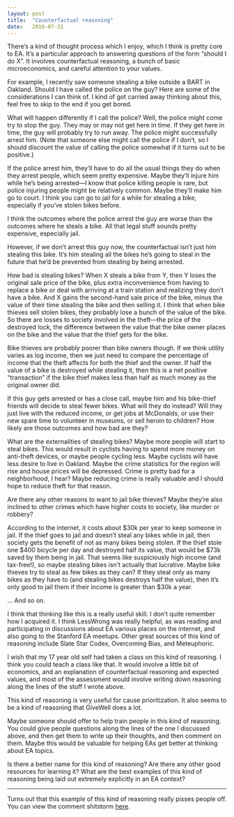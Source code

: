 ```yaml
---
layout: post
title:  "Counterfactual reasoning"
date:   2016-07-31
---
```


There’s a kind of thought process which I enjoy, which I think is pretty core to EA. It’s a particular approach to answering questions of the form “should I do X”. It involves counterfactual reasoning, a bunch of basic microeconomics, and careful attention to your values.

For example, I recently saw someone stealing a bike outside a BART in Oakland. Should I have called the police on the guy? Here are some of the considerations I can think of. I kind of got carried away thinking about this, feel free to skip to the end if you get bored.

What will happen differently if I call the police? Well, the police might come try to stop the guy. They may or may not get here in time. If they get here in time, the guy will probably try to run away. The police might successfully arrest him. (Note that someone else might call the police if I don’t, so I should discount the value of calling the police somewhat if it turns out to be positive.)

If the police arrest him, they’ll have to do all the usual things they do when they arrest people, which seem pretty expensive. Maybe they’ll injure him while he’s being arrested—I know that police killing people is rare, but police injuring people might be relatively common. Maybe they’ll make him go to court. I think you can go to jail for a while for stealing a bike, especially if you’ve stolen bikes before.

I think the outcomes where the police arrest the guy are worse than the outcomes where he steals a bike. All that legal stuff sounds pretty expensive, especially jail.

However, if we don’t arrest this guy now, the counterfactual isn’t just him stealing this bike. It’s him stealing all the bikes he’s going to steal in the future that he’d be prevented from stealing by being arrested.

How bad is stealing bikes? When X steals a bike from Y, then Y loses the original sale price of the bike, plus extra inconvenience from having to replace a bike or deal with arriving at a train station and realizing they don’t have a bike. And X gains the second-hand sale price of the bike, minus the value of their time stealing the bike and then selling it. I think that when bike thieves sell stolen bikes, they probably lose a bunch of the value of the bike. So there are losses to society involved in the theft—the price of the destroyed lock, the difference between the value that the bike owner places on the bike and the value that the thief gets for the bike.

Bike thieves are probably poorer than bike owners though. If we think utility varies as log income, then we just need to compare the percentage of income that the theft affects for both the thief and the owner. If half the value of a bike is destroyed while stealing it, then this is a net positive “transaction” if the bike thief makes less than half as much money as the original owner did.

If this guy gets arrested or has a close call, maybe him and his bike-thief friends will decide to steal fewer bikes. What will they do instead? Will they just live with the reduced income, or get jobs at McDonalds, or use their new spare time to volunteer in museums, or sell heroin to children? How likely are those outcomes and how bad are they?

What are the externalities of stealing bikes? Maybe more people will start to steal bikes. This would result in cyclists having to spend more money on anti-theft devices, or maybe people cycling less. Maybe cyclists will have less desire to live in Oakland. Maybe the crime statistics for the region will rise and house prices will be depressed. Crime is pretty bad for a neighborhood, I hear? Maybe reducing crime is really valuable and I should hope to reduce theft for that reason.

Are there any other reasons to want to jail bike thieves? Maybe they’re also inclined to other crimes which have higher costs to society, like murder or robbery?

According to the internet, it costs about $30k per year to keep someone in jail. If the thief goes to jail and doesn’t steal any bikes while in jail, then society gets the benefit of not as many bikes being stolen. If the thief stole one $400 bicycle per day and destroyed half its value, that would be $73k saved by them being in jail. That seems like suspiciously high income (and tax-free!), so maybe stealing bikes isn’t actually that lucrative. Maybe bike thieves try to steal as few bikes as they can? If they steal only as many bikes as they have to (and stealing bikes destroys half the value), then it’s only good to jail them if their income is greater than $30k a year.

… And so on.

I think that thinking like this is a really useful skill. I don’t quite remember how I acquired it. I think LessWrong was really helpful, as was reading and participating in discussions about EA various places on the internet, and also going to the Stanford EA meetups. Other great sources of this kind of reasoning include Slate Star Codex, Overcoming Bias, and Meteuphoric.

I wish that my 17 year old self had taken a class on this kind of reasoning. I think you could teach a class like that. It would involve a little bit of economics, and an explanation of counterfactual reasoning and expected values, and most of the assessment would involve writing down reasoning along the lines of the stuff I wrote above.

This kind of reasoning is very useful for cause prioritization. It also seems to be a kind of reasoning that GiveWell does a lot.

Maybe someone should offer to help train people in this kind of reasoning. You could give people questions along the lines of the one I discussed above, and then get them to write up their thoughts, and then comment on them. Maybe this would be valuable for helping EAs get better at thinking about EA topics.

Is there a better name for this kind of reasoning? Are there any other good resources for learning it? What are the best examples of this kind of reasoning being laid out extremely explicitly in an EA context?


-------

Turns out that this example of this kind of reasoning really pisses people off. You can view the comment shitstorm [here](https://www.facebook.com/bshlgrs/posts/10208229326305580).
